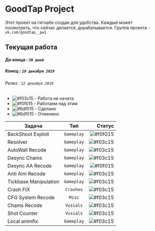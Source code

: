 # GoodTap Project
Этот проект на гитхабе создан для удобства. Каждый может посмотреть, что сейчас делается, дорабатывается.
Группа проекта - `vk.com/goodtap__pw1`  
  
## Текущая работа 
#### До конца : `30 дней`  
##### Конец : `10 декабря 2019`  
###### Релиз : `12 декабря 2019`    
  
- ![#f03c15](http://s1.iconbird.com/ico/0612/vistabasesoftwareicons/w16h161339252558DeleteRed7.png) - Работа не начата
- ![#f0f015](https://cdn4.iconfinder.com/data/icons/6x16-free-application-icons/16/Save.png) - Работаем над этим
- ![#6df015](http://s1.iconbird.com/ico/2013/12/517/w16h161386955471success7.png) - Сделано  
- ![#6df015](http://s1.iconbird.com/ico/0612/prettyoffice/w16h161339405769Cancel16.png) - Отменено

  
    
|    Задача     |         Тип        | Статус |
| ------------- |:------------------:| -----:|
| BackShoot Exploit | `Gameplay`           | ![#f0f015](https://cdn4.iconfinder.com/data/icons/6x16-free-application-icons/16/Save.png) |
| Resolver      | `Gameplay`         | ![#f03c15](https://cdn4.iconfinder.com/data/icons/6x16-free-application-icons/16/Save.png) |
| AutoWall Recode | `Gameplay`           | ![#f03c15](http://s1.iconbird.com/ico/2013/12/517/w16h161386955471success7.png) |
| Desync Chams | `Gameplay`           | ![#f03c15](https://cdn4.iconfinder.com/data/icons/6x16-free-application-icons/16/Save.png) |
| Desync AA Recode | `Gameplay`           | ![#f0f015](https://cdn4.iconfinder.com/data/icons/6x16-free-application-icons/16/Save.png) |
| Anti Aim Recode | `Gameplay`           | ![#f03c15](https://cdn4.iconfinder.com/data/icons/6x16-free-application-icons/16/Save.png) |
| Tickbase Manipulation| `Gameplay`           | ![#f03c15](http://s1.iconbird.com/ico/0612/vistabasesoftwareicons/w16h161339252558DeleteRed7.png) |
| Crash FIX| `Crashes`           | ![#f03c15](http://s1.iconbird.com/ico/0612/vistabasesoftwareicons/w16h161339252558DeleteRed7.png) |
| CFG System Recode| `Misc`           | ![#f03c15](http://s1.iconbird.com/ico/0612/vistabasesoftwareicons/w16h161339252558DeleteRed7.png) |
| Chams Recode| `Vusials`           | ![#f03c15](http://s1.iconbird.com/ico/0612/vistabasesoftwareicons/w16h161339252558DeleteRed7.png) |
| Shot Counter| `Vusials`           | ![#f03c15](http://s1.iconbird.com/ico/0612/vistabasesoftwareicons/w16h161339252558DeleteRed7.png) |
| Local animfix| `Gameplay`           | ![#f03c15](http://s1.iconbird.com/ico/0612/vistabasesoftwareicons/w16h161339252558DeleteRed7.png) |


